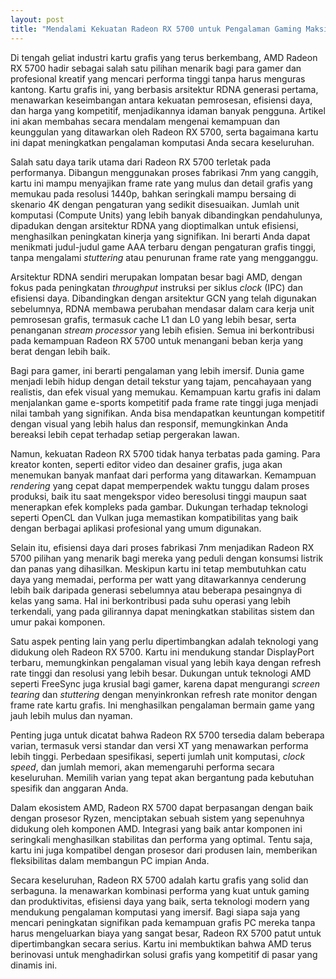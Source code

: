 ```yaml
---
layout: post
title: "Mendalami Kekuatan Radeon RX 5700 untuk Pengalaman Gaming Maksimal"
---
```


Di tengah geliat industri kartu grafis yang terus berkembang, AMD Radeon RX 5700 hadir sebagai salah satu pilihan menarik bagi para gamer dan profesional kreatif yang mencari performa tinggi tanpa harus menguras kantong. Kartu grafis ini, yang berbasis arsitektur RDNA generasi pertama, menawarkan keseimbangan antara kekuatan pemrosesan, efisiensi daya, dan harga yang kompetitif, menjadikannya idaman banyak pengguna. Artikel ini akan membahas secara mendalam mengenai kemampuan dan keunggulan yang ditawarkan oleh Radeon RX 5700, serta bagaimana kartu ini dapat meningkatkan pengalaman komputasi Anda secara keseluruhan.

Salah satu daya tarik utama dari Radeon RX 5700 terletak pada performanya. Dibangun menggunakan proses fabrikasi 7nm yang canggih, kartu ini mampu menyajikan frame rate yang mulus dan detail grafis yang memukau pada resolusi 1440p, bahkan seringkali mampu bersaing di skenario 4K dengan pengaturan yang sedikit disesuaikan. Jumlah unit komputasi (Compute Units) yang lebih banyak dibandingkan pendahulunya, dipadukan dengan arsitektur RDNA yang dioptimalkan untuk efisiensi, menghasilkan peningkatan kinerja yang signifikan. Ini berarti Anda dapat menikmati judul-judul game AAA terbaru dengan pengaturan grafis tinggi, tanpa mengalami *stuttering* atau penurunan frame rate yang mengganggu.

Arsitektur RDNA sendiri merupakan lompatan besar bagi AMD, dengan fokus pada peningkatan *throughput* instruksi per siklus *clock* (IPC) dan efisiensi daya. Dibandingkan dengan arsitektur GCN yang telah digunakan sebelumnya, RDNA membawa perubahan mendasar dalam cara kerja unit pemrosesan grafis, termasuk cache L1 dan L0 yang lebih besar, serta penanganan *stream processor* yang lebih efisien. Semua ini berkontribusi pada kemampuan Radeon RX 5700 untuk menangani beban kerja yang berat dengan lebih baik.

Bagi para gamer, ini berarti pengalaman yang lebih imersif. Dunia game menjadi lebih hidup dengan detail tekstur yang tajam, pencahayaan yang realistis, dan efek visual yang memukau. Kemampuan kartu grafis ini dalam menjalankan game e-sports kompetitif pada frame rate tinggi juga menjadi nilai tambah yang signifikan. Anda bisa mendapatkan keuntungan kompetitif dengan visual yang lebih halus dan responsif, memungkinkan Anda bereaksi lebih cepat terhadap setiap pergerakan lawan.

Namun, kekuatan Radeon RX 5700 tidak hanya terbatas pada gaming. Para kreator konten, seperti editor video dan desainer grafis, juga akan menemukan banyak manfaat dari performa yang ditawarkan. Kemampuan *rendering* yang cepat dapat memperpendek waktu tunggu dalam proses produksi, baik itu saat mengekspor video beresolusi tinggi maupun saat menerapkan efek kompleks pada gambar. Dukungan terhadap teknologi seperti OpenCL dan Vulkan juga memastikan kompatibilitas yang baik dengan berbagai aplikasi profesional yang umum digunakan.

Selain itu, efisiensi daya dari proses fabrikasi 7nm menjadikan Radeon RX 5700 pilihan yang menarik bagi mereka yang peduli dengan konsumsi listrik dan panas yang dihasilkan. Meskipun kartu ini tetap membutuhkan catu daya yang memadai, performa per watt yang ditawarkannya cenderung lebih baik daripada generasi sebelumnya atau beberapa pesaingnya di kelas yang sama. Hal ini berkontribusi pada suhu operasi yang lebih terkendali, yang pada gilirannya dapat meningkatkan stabilitas sistem dan umur pakai komponen.

Satu aspek penting lain yang perlu dipertimbangkan adalah teknologi yang didukung oleh Radeon RX 5700. Kartu ini mendukung standar DisplayPort terbaru, memungkinkan pengalaman visual yang lebih kaya dengan refresh rate tinggi dan resolusi yang lebih besar. Dukungan untuk teknologi AMD seperti FreeSync juga krusial bagi gamer, karena dapat mengurangi *screen tearing* dan *stuttering* dengan menyinkronkan refresh rate monitor dengan frame rate kartu grafis. Ini menghasilkan pengalaman bermain game yang jauh lebih mulus dan nyaman.

Penting juga untuk dicatat bahwa Radeon RX 5700 tersedia dalam beberapa varian, termasuk versi standar dan versi XT yang menawarkan performa lebih tinggi. Perbedaan spesifikasi, seperti jumlah unit komputasi, *clock speed*, dan jumlah memori, akan memengaruhi performa secara keseluruhan. Memilih varian yang tepat akan bergantung pada kebutuhan spesifik dan anggaran Anda.

Dalam ekosistem AMD, Radeon RX 5700 dapat berpasangan dengan baik dengan prosesor Ryzen, menciptakan sebuah sistem yang sepenuhnya didukung oleh komponen AMD. Integrasi yang baik antar komponen ini seringkali menghasilkan stabilitas dan performa yang optimal. Tentu saja, kartu ini juga kompatibel dengan prosesor dari produsen lain, memberikan fleksibilitas dalam membangun PC impian Anda.

Secara keseluruhan, Radeon RX 5700 adalah kartu grafis yang solid dan serbaguna. Ia menawarkan kombinasi performa yang kuat untuk gaming dan produktivitas, efisiensi daya yang baik, serta teknologi modern yang mendukung pengalaman komputasi yang imersif. Bagi siapa saja yang mencari peningkatan signifikan pada kemampuan grafis PC mereka tanpa harus mengeluarkan biaya yang sangat besar, Radeon RX 5700 patut untuk dipertimbangkan secara serius. Kartu ini membuktikan bahwa AMD terus berinovasi untuk menghadirkan solusi grafis yang kompetitif di pasar yang dinamis ini.
